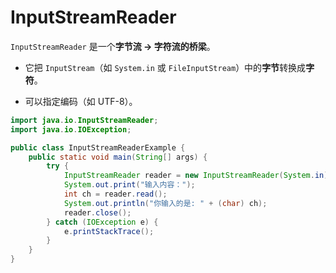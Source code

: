 
# InputStreamReader

`InputStreamReader` 是一个**字节流 → 字符流的桥梁**。

- 它把 `InputStream`（如 `System.in` 或 `FileInputStream`）中的**字节**转换成**字符**。
    
- 可以指定编码（如 UTF-8）。

```java
import java.io.InputStreamReader;
import java.io.IOException;

public class InputStreamReaderExample {
    public static void main(String[] args) {
        try {
            InputStreamReader reader = new InputStreamReader(System.in);
            System.out.print("输入内容：");
            int ch = reader.read();
            System.out.println("你输入的是: " + (char) ch);
            reader.close();
        } catch (IOException e) {
            e.printStackTrace();
        }
    }
}
```
